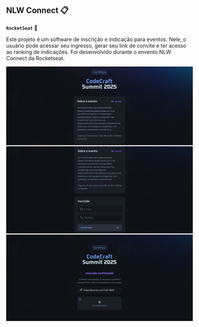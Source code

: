 ## NLW Connect 📋
**`RocketSeat`** 🚀

Este projeto é um software de inscrição e indicação para eventos. Nele, o usuário pode acessar seu ingresso, gerar seu link de convite e ter acesso ao ranking de indicações. Foi desenvolvido durante o envento NLW Connect da Rocketseat.

<img width=620px alt="app" src="./img/tela1evento.png">                                      <img width=620px alt="app" src="./img/tela2evento.png">          <img width=620px alt="app" src="./img/tela1inscricao.png">
